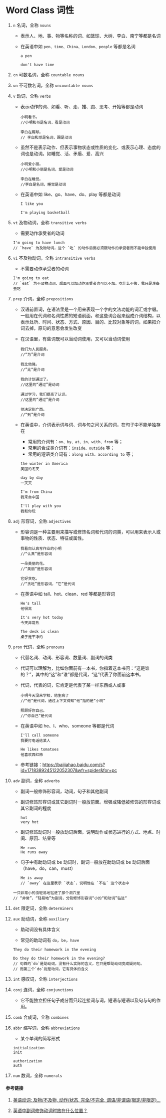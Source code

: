 # Word Class 词性

1. `n` 名词，全称 `nouns`

   - 表示人、地、事、物等名称的词、如篮球、大树、李白、南宁等都是名词

   - 在英语中如 `pen、time、China、London、people` 等都是名词

     ```
     a pen

     don't have time
     ```

2. `cn` 可数名词，全称 `countable nouns`

3. `un` 不可数名词，全称 `uncountable nouns`

4. `v` 动词，全称 `verbs`

   - 表示动作的词、如看、听、走、推、跑、思考、开始等都是动词

     ```
     小明看书。
     //小明和书是名词，看是动词

     李白在踢球。
     // 李白和球是名词，踢是动词
     ```

   - 虽然不是表示动作、但表示事物状态或性质的变化、或表示心理、态度的词也是动词。如睡觉、活、矛盾、爱、高兴

     ```
     小明爱小丽。
     //小明和小丽是名词，爱是动词

     李白在睡觉。
     //李白是名词，睡觉是动词
     ```

   - 在英语中如 like、go、have、do、play 等都是动词

     ```
     I like you

     I'm playing basketball
     ```

5. `vt` 及物动词，全称 `transitive verbs`

   - 需要动作承受者的动词

   ```
   I'm going to have lunch
   // `have` 为及物动词，这个 `吃` 的动作后面必须跟动作的承受者而不能单独使用
   ```

6. `vi` 不及物动词，全称 `intransitive verbs`

   - 不需要动作承受者的动词

   ```
   I'm going to eat
   // `eat` 为不及物动词，后面可以加动作承受者也可以不加。吃什么不管，我只是准备去吃
   ```

7. `prep` 介词，全称 `prepositions`

   - 汉语前置词，在语法里是一个用来表现一个字的文法功能的词汇或字缀。一般用在代词和名词性质的短语前面，和这些词合起来组成介词结构，以表示处所、时间、状态、方式、原因、目的、比较对象等的词，如果把介词去掉，原句的意思会发生改变

   - 在汉语里，有些词既可以当动词使用，又可以当动词使用

     ```
     我们为人民服务。
     //“为”是介词

     我比他强。
     //”比“是介词

     我的计划通过了。
     //这里的“通过”是动词

     通过学习，我们提高了认识。
     //这里的“通过”是介词

     他决定到广西。
     //“到”是介词
     ```

   - 在英语中，介词表示词与词、词与句之间关系的词，在句子中不能单独存在

     - 常用的介词有：`on、by、at、in、with、from` 等；
     - 常用的合成类介词有：`inside、outside` 等；
     - 常用的短语类介词有：`along with、according to` 等；

     ```
     the winter in America
     美国的冬天

     day by day
     一天天

     I'm from China
     我来自中国

     I'll play with you
     我和你玩
     ```

8. `adj` 形容词，全称 `adjectives`

   - 形容词是一种主要用来描写或修饰名词和代词的词类，可以用来表示人或事物的性质、状态、特征或属性。

     ```
     我看向认真写作业的小明
     //“认真”是形容词

     一朵美丽的花。
     //”美丽“是形容词

     它好贪吃。
     //“贪吃”是形容词，“它”是代词
     ```

   - 在英语中如 tall、hot、clean、red 等都是形容词

     ```
     He's tall
     他很高

     It's very hot today
     今天非常热

     The desk is clean
     桌子是干净的
     ```

9. `pron` 代词，全称 `pronouns`

   - 代替名词、动词、形容词、数量词、副词的词类

   - 代词可以理解为，比如你面前有一本书，你指着这本书问：“这是谁的？”，其中的“这”和“谁”都是代词，“这”代表了你面前这本书。

   - 代词，代表的词，它肯定是代表了某一样东西或人或事

     ```
     小明今天没来学校，他生病了
     //“他”是代词，通过上下文得知“他”指的是“小明”

     照顾好你自己。
     //“你自己”是代词
     ```

   - 在英语中如 he、I、who、someone 等都是代词

     ```
     I'll call someone
     我要打电话给某人

     He likes tomatoes
     他喜欢西红柿
     ```

   - 参考链接：<https://baijiahao.baidu.com/s?id=1718389245122052307&wfr=spider&for=pc>

10. `adv` 副词，全称 `adverbs`

    - 副词一般修饰形容词，动词，句子和其他副词

    - 副词修饰形容词或其它副词时一般放前面。增强或降低被修饰的形容词或其它副词的程度

      ```
      hot
      very hot
      ```

    - 副词修饰动词时一般放动词后面。说明动作或状态进行的方式、地点、时间、原因、结果等

      ```
      He runs
      He runs away
      ```

    - 句子中有助动词或 be 动词时，副词一般放在助动词或 be 动词后面 （have，do，can，must）

      ```
      He is away
      // `away` 在这里表示 `状态`，说明他在 `不在` 这个状态中
      ```

    ```
    一只非常小的虫轻易地钻进了那个洞穴里
    // “非常”，“轻易地”为副词，分别修饰形容词“小的“和动词”钻进“
    ```

11. `det` 限定词，全称 `determiners`

12. `aux` 助动词，全称 `auxiliary`

    - 助动词没有具体含义

    - 常见的助动词有 `do`，`be`，`have`

    ```
    They do their homework in the evening

    Do they do their homework in the evening?
    // 句首的`do`是助动词，没有什么实际的含义，它只是帮助动词变成疑问句。
    // 而第二个`do`则是动词，它有具体的含义
    ```

13. `int` 感叹词，全称 `interjections`

14. `conj` 连词，全称 `conjunctions`

    - 它不能独立担任句子成分而只起连接词与词，短语与短语以及句与句的作用。

15. `comb` 合成词，全称 `combines`

16. `abbr` 缩写词，全称 `abbreviations`

    - 某个单词的简写形式

    ```
    initialization
    init

    authorization
    auth
    ```

17. `num` 数词，全称 `numerals`

#### 参考链接

1. [英语动词: 及物/不及物, 动作/状态, 完全/不完全, 谓语/非谓语(限定/非限定)...](https://www.bilibili.com/video/BV1J44y1W7Zx?spm_id_from=333.999.0.0&vd_source=42ac8d16f0df491c6ce0afc21c1143e1)

2. [英语中副词修饰动词时放在什么位置？](http://www.360doc.com/content/18/0824/10/56989589_780805596.shtml)
